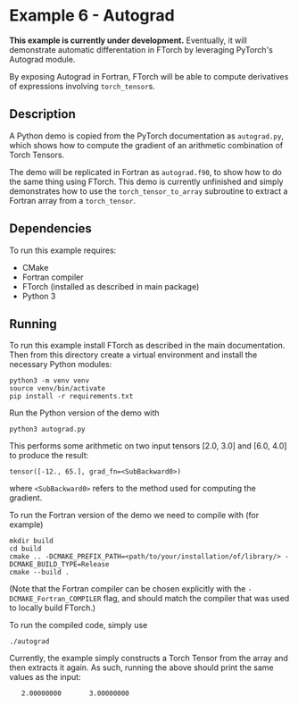 # Example 6 - Autograd

**This example is currently under development.** Eventually, it will demonstrate
automatic differentation in FTorch by leveraging PyTorch's Autograd module.

By exposing Autograd in Fortran, FTorch will be able to compute derivatives of
expressions involving `torch_tensor`s.

## Description

A Python demo is copied from the PyTorch documentation as `autograd.py`, which
shows how to compute the gradient of an arithmetic combination of Torch Tensors.

The demo will be replicated in Fortran as `autograd.f90`, to show how to do the
same thing using FTorch. This demo is currently unfinished and simply
demonstrates how to use the `torch_tensor_to_array` subroutine to extract a
Fortran array from a `torch_tensor`.

## Dependencies

To run this example requires:

- CMake
- Fortran compiler
- FTorch (installed as described in main package)
- Python 3

## Running

To run this example install FTorch as described in the main documentation.
Then from this directory create a virtual environment and install the necessary
Python modules:
```
python3 -m venv venv
source venv/bin/activate
pip install -r requirements.txt
```

Run the Python version of the demo with
```
python3 autograd.py
```
This performs some arithmetic on two input tensors [2.0, 3.0] and [6.0, 4.0] to
produce the result:
```
tensor([-12., 65.], grad_fn=<SubBackward0>)
```
where `<SubBackward0>` refers to the method used for computing the gradient.


To run the Fortran version of the demo we need to compile with (for example)
```
mkdir build
cd build
cmake .. -DCMAKE_PREFIX_PATH=<path/to/your/installation/of/library/> -DCMAKE_BUILD_TYPE=Release
cmake --build .
```

(Note that the Fortran compiler can be chosen explicitly with the `-DCMAKE_Fortran_COMPILER` flag,
and should match the compiler that was used to locally build FTorch.)

To run the compiled code, simply use
```
./autograd
```
Currently, the example simply constructs a Torch Tensor from the array and then
extracts it again. As such, running the above should print the same values as
the input:
```
   2.00000000       3.00000000
```
